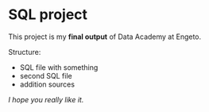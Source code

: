  # SQL project

This project is my **final output** of Data Academy at Engeto.

Structure:

- SQL file with something
- second SQL file
- addition sources

*I hope you really like it.*